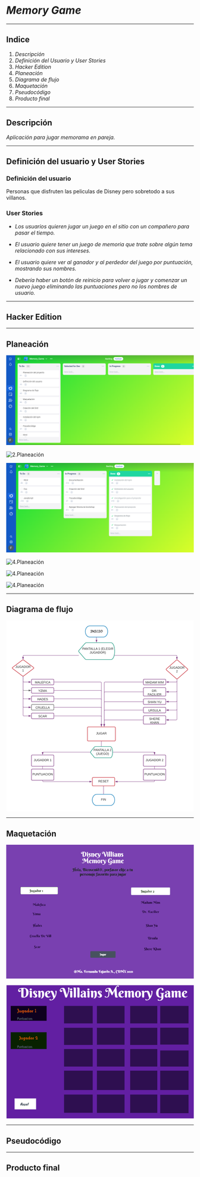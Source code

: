 # _Memory Game_

----

## Indice

1. _Descripción_
2. _Definición del Usuario y User Stories_
3. _Hacker Edition_
4. _Planeación_
5. _Diagrama de flujo_
6. _Maquetación_
7. _Pseudocódigo_
8. _Producto final_

----

## **Descripción**

_Aplicación para jugar memorama en pareja._

----

## **Definición del usuario y User Stories**

### **Definición del usuario**

Personas que disfruten las peliculas de Disney pero sobretodo a sus villanos.

### **User Stories**

* _Los usuarios quieren jugar un juego en el sitio con un compañero para pasar el tiempo._

* _El usuario quiere tener un juego de memoria que trate sobre algún tema relacionado con sus intereses._

* _El usuario quiere ver al ganador y al perdedor del juego por puntuación, mostrando sus nombres._

* _Debería haber un botón de reinicio para volver a jugar y comenzar un nuevo juego eliminando las puntuaciones pero no los nombres de usuario._

----

## **Hacker Edition**

----

## **Planeación**

![1.Planeación](./Data/assets/Planeacion1.png)

![2.Planeación](./Data/assets/Planeación2.png)

![3.Planeación](./Data/assets/Planeacion3.png)

![4.Planeación](./Data/assets/Planeación4.png)

![4.Planeación](./Data/assets/Planeación5.png)

![4.Planeación](./Data/assets/Planeación6.png)

----

## **Diagrama de flujo**

![Diagrama](./Data/assets/Memory_Game.png)

----

## **Maquetación**

![Maquetación](./Data/assets/Maquet2.png)

![Maquetacion](./Data/assets/Maquet1.png)

----

## **Pseudocódigo**

----

## **Producto final**
